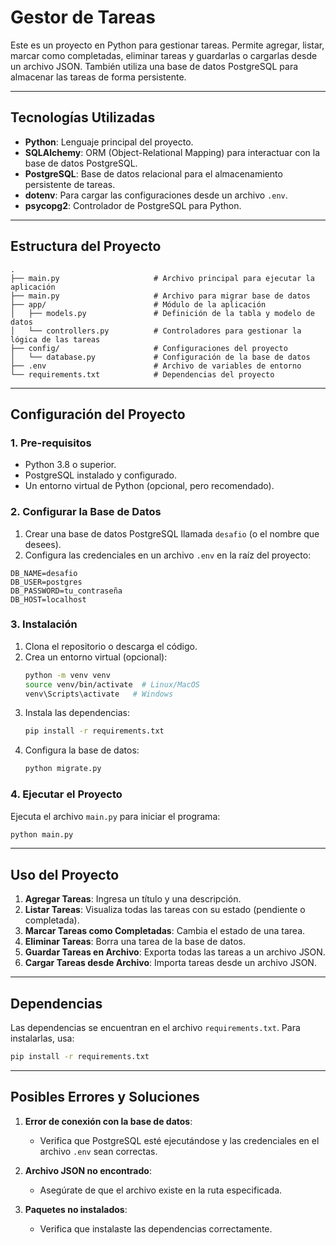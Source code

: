 # Gestor de Tareas

Este es un proyecto en Python para gestionar tareas. Permite agregar, listar, marcar como completadas, eliminar tareas y guardarlas o cargarlas desde un archivo JSON. También utiliza una base de datos PostgreSQL para almacenar las tareas de forma persistente.

---

## Tecnologías Utilizadas

- **Python**: Lenguaje principal del proyecto.
- **SQLAlchemy**: ORM (Object-Relational Mapping) para interactuar con la base de datos PostgreSQL.
- **PostgreSQL**: Base de datos relacional para el almacenamiento persistente de tareas.
- **dotenv**: Para cargar las configuraciones desde un archivo `.env`.
- **psycopg2**: Controlador de PostgreSQL para Python.

---

## Estructura del Proyecto

```
.
├── main.py                     # Archivo principal para ejecutar la aplicación
├── main.py                     # Archivo para migrar base de datos
├── app/                        # Módulo de la aplicación
│   ├── models.py               # Definición de la tabla y modelo de datos
│   └── controllers.py          # Controladores para gestionar la lógica de las tareas
├── config/                     # Configuraciones del proyecto
│   └── database.py             # Configuración de la base de datos
├── .env                        # Archivo de variables de entorno
└── requirements.txt            # Dependencias del proyecto
```

---

## Configuración del Proyecto

### 1. Pre-requisitos

- Python 3.8 o superior.
- PostgreSQL instalado y configurado.
- Un entorno virtual de Python (opcional, pero recomendado).

### 2. Configurar la Base de Datos

1. Crear una base de datos PostgreSQL llamada `desafio` (o el nombre que desees).
2. Configura las credenciales en un archivo `.env` en la raíz del proyecto:

```env
DB_NAME=desafio
DB_USER=postgres
DB_PASSWORD=tu_contraseña
DB_HOST=localhost
```

### 3. Instalación

1. Clona el repositorio o descarga el código.
2. Crea un entorno virtual (opcional):
   ```bash
   python -m venv venv
   source venv/bin/activate  # Linux/MacOS
   venv\Scripts\activate   # Windows
   ```
3. Instala las dependencias:
   ```bash
   pip install -r requirements.txt
   ```
4. Configura la base de datos:
   ```bash
   python migrate.py
   ```

### 4. Ejecutar el Proyecto

Ejecuta el archivo `main.py` para iniciar el programa:
```bash
python main.py
```

---

## Uso del Proyecto

1. **Agregar Tareas**: Ingresa un título y una descripción.
2. **Listar Tareas**: Visualiza todas las tareas con su estado (pendiente o completada).
3. **Marcar Tareas como Completadas**: Cambia el estado de una tarea.
4. **Eliminar Tareas**: Borra una tarea de la base de datos.
5. **Guardar Tareas en Archivo**: Exporta todas las tareas a un archivo JSON.
6. **Cargar Tareas desde Archivo**: Importa tareas desde un archivo JSON.

---

## Dependencias

Las dependencias se encuentran en el archivo `requirements.txt`. Para instalarlas, usa:
```bash
pip install -r requirements.txt
```

---

## Posibles Errores y Soluciones

1. **Error de conexión con la base de datos**:
   - Verifica que PostgreSQL esté ejecutándose y las credenciales en el archivo `.env` sean correctas.

2. **Archivo JSON no encontrado**:
   - Asegúrate de que el archivo existe en la ruta especificada.

3. **Paquetes no instalados**:
   - Verifica que instalaste las dependencias correctamente.



